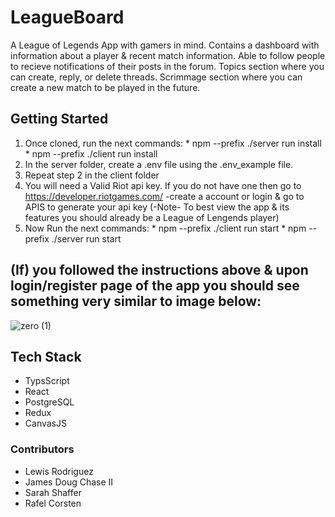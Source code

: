 # LeagueBoard
A League of Legends App with gamers in mind.
Contains a dashboard with information about a player & recent match information.
Able to follow people to recieve notifications of their posts in the forum.
Topics section where you can create, reply, or delete threads.
Scrimmage section where you can create a new match to be played in the future.

## Getting Started
  1. Once cloned, run the next commands:
    * npm --prefix ./server run install
    * npm --prefix ./client run install
  2. In the server folder, create a .env file using the .env_example file.
  3. Repeat step 2 in the client folder
  4. You will need a Valid Riot api key. 
     If you do not have one then go to https://developer.riotgames.com/
     -create a account or login & go to APIS to generate your api key
     (-Note- To best view the app & its features you should already be a League of Lengends player) 
  5. Now Run the next commands: 
    * npm --prefix ./client run start
    * npm --prefix ./server run start

## (If) you followed the instructions above & upon login/register page of the app you should see something very similar to image below:
![zero (1)](https://user-images.githubusercontent.com/80363302/131539139-ebc19700-9e22-405b-b967-f816b0f1e60b.png)



## Tech Stack
  * TypsScript
  * React
  * PostgreSQL
  * Redux
  * CanvasJS
  

### Contributors
  * Lewis Rodriguez
  * James Doug Chase II
  * Sarah Shaffer
  * Rafel Corsten
